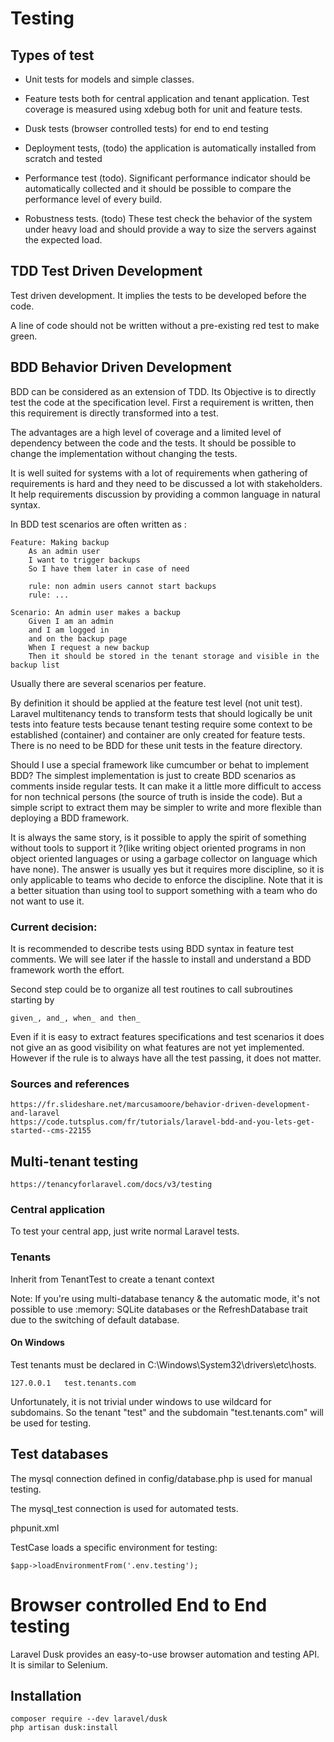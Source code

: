# Testing

## Types of test

* Unit tests for models and simple classes.

* Feature tests both for central application and tenant application. Test coverage is measured using xdebug both for unit and feature tests.

* Dusk tests (browser controlled tests) for end to end testing

* Deployment tests, (todo) the application is automatically installed from scratch and tested

* Performance test (todo). Significant performance indicator should be automatically collected and it should be possible to compare the performance level of every build.

* Robustness tests. (todo) These test check the behavior of the system under heavy load and should provide a way to size the servers against the expected load.

## TDD Test Driven Development

Test driven development. It implies the tests to be developed before the code. 

A line of code should not be written without a pre-existing red test to make green.

## BDD Behavior Driven Development

BDD can be considered as an extension of TDD. Its Objective is to directly test the code at the specification level. First a requirement is written, then this requirement is directly transformed into a test.

The advantages are a high level of coverage and a limited level of dependency between the code and the tests. It should be possible to change the implementation without changing the tests.

It is well suited for systems with a lot of requirements when gathering of requirements is hard and they need to be discussed a lot with stakeholders. It help requirements discussion by providing a common language in natural syntax.

In BDD test scenarios are often written as :

    Feature: Making backup
        As an admin user
        I want to trigger backups
        So I have them later in case of need

        rule: non admin users cannot start backups
        rule: ...

    Scenario: An admin user makes a backup
        Given I am an admin
        and I am logged in
        and on the backup page
        When I request a new backup
        Then it should be stored in the tenant storage and visible in the backup list
        
Usually there are several scenarios per feature.

By definition it should be applied at the feature test level (not unit test). Laravel multitenancy tends to transform tests that should logically be unit tests into feature tests because tenant testing require some context to be established (container) and container are only created for feature tests. There is no need to be BDD for these unit tests in the feature directory.

Should I use a special framework like cumcumber or behat to implement BDD? The simplest implementation is just to create BDD scenarios as comments inside regular tests. It can make it a little more difficult to access for non technical persons (the source of truth is inside the code). But a simple script to extract them may be simpler to write and more flexible than deploying a BDD framework.

It is always the same story, is it possible to apply the spirit of something without tools to support it ?(like writing object oriented programs in non object oriented languages or using a garbage collector on language which have none). The answer is usually yes but it requires more discipline, so it is only applicable to teams who decide to enforce the discipline. Note that it is a better situation than using  tool to support something with a team who do not want to use it.

### Current decision:

It is recommended to describe tests using BDD syntax in feature test comments. We will see later if the hassle to install and understand a BDD framework worth the effort.

Second step could be to organize all test routines to call subroutines starting by

    given_, and_, when_ and then_
    
Even if it is easy to extract features specifications and test scenarios it does not give an as good visibility on what features are not yet implemented. However if the rule is to always have all the test passing, it does not matter.

### Sources and references

    https://fr.slideshare.net/marcusamoore/behavior-driven-development-and-laravel        
    https://code.tutsplus.com/fr/tutorials/laravel-bdd-and-you-lets-get-started--cms-22155

## Multi-tenant testing

    https://tenancyforlaravel.com/docs/v3/testing
    
### Central application

To test your central app, just write normal Laravel tests.

### Tenants

Inherit from TenantTest to create a tenant context

Note: If you're using multi-database tenancy & the automatic mode, it's not possible to use :memory: SQLite databases or the RefreshDatabase trait due to the switching of default database.


#### On Windows

Test tenants must be declared in C:\Windows\System32\drivers\etc\hosts.

    127.0.0.1   test.tenants.com
    
Unfortunately, it is not trivial under windows to use wildcard for subdomains. So the tenant "test" and the subdomain "test.tenants.com" will be used for testing.

## Test databases

The mysql connection defined in config/database.php is used for manual testing.

The mysql_test connection is used for automated tests.

phpunit.xml

   <env name="DB_CONNECTION" value="mysql_test"/>
   
TestCase loads a specific environment for testing:

    $app->loadEnvironmentFrom('.env.testing');
    
# Browser controlled End to End testing

Laravel Dusk provides an easy-to-use browser automation and testing API. It is similar to Selenium.

## Installation

    composer require --dev laravel/dusk
    php artisan dusk:install
    
       